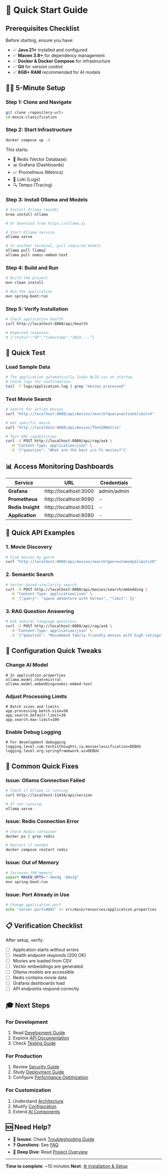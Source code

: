 # 🚀 Quick Start Guide

## Prerequisites Checklist

Before starting, ensure you have:

- ✅ **Java 21+** installed and configured
- ✅ **Maven 3.8+** for dependency management
- ✅ **Docker & Docker Compose** for infrastructure
- ✅ **Git** for version control
- ✅ **8GB+ RAM** recommended for AI models

## 🏃‍♂️ 5-Minute Setup

### Step 1: Clone and Navigate
```bash
git clone <repository-url>
cd movie-classification
```

### Step 2: Start Infrastructure
```bash
docker compose up -d
```

This starts:
- 🔴 Redis (Vector Database)
- 📊 Grafana (Dashboards)
- 📈 Prometheus (Metrics)
- 📝 Loki (Logs)
- 🔍 Tempo (Tracing)

### Step 3: Install Ollama and Models
```bash
# Install Ollama (macOS)
brew install ollama

# Or download from https://ollama.ai

# Start Ollama service
ollama serve

# In another terminal, pull required models
ollama pull llama2
ollama pull nomic-embed-text
```

### Step 4: Build and Run
```bash
# Build the project
mvn clean install

# Run the application
mvn spring-boot:run
```

### Step 5: Verify Installation
```bash
# Check application health
curl http://localhost:8080/api/health

# Expected response:
# {"status":"UP","timestamp":"2024-..."}
```

## 🧪 Quick Test

### Load Sample Data
```bash
# The application automatically loads NLID.csv on startup
# Check logs for confirmation:
tail -f logs/application.log | grep "movies processed"
```

### Test Movie Search
```bash
# Search for action movies
curl "http://localhost:8080/api/movies/search?query=action&limit=5"

# Get specific movie
curl "http://localhost:8080/api/movies/The%20Matrix"

# Test RAG capabilities
curl -X POST http://localhost:8080/api/rag/ask \
  -H "Content-Type: application/json" \
  -d '{"question": "What are the best sci-fi movies?"}'
```

## 📊 Access Monitoring Dashboards

| Service | URL | Credentials |
|---------|-----|-------------|
| **Grafana** | http://localhost:3000 | admin/admin |
| **Prometheus** | http://localhost:9090 | - |
| **Redis Insight** | http://localhost:8001 | - |
| **Application** | http://localhost:8080 | - |

## 🎯 Quick API Examples

### 1. Movie Discovery
```bash
# Find movies by genre
curl "http://localhost:8080/api/movies/search?genre=Comedy&limit=10"
```

### 2. Semantic Search
```bash
# Vector-based similarity search
curl -X POST http://localhost:8080/api/movies/search/embedding \
  -H "Content-Type: application/json" \
  -d '{"query": "space adventure with heroes", "limit": 5}'
```

### 3. RAG Question Answering
```bash
# Ask natural language questions
curl -X POST http://localhost:8080/api/rag/ask \
  -H "Content-Type: application/json" \
  -d '{"question": "Recommend family-friendly movies with high ratings"}'
```

## 🔧 Configuration Quick Tweaks

### Change AI Model
```properties
# In application.properties
ollama.model.chat=mistral
ollama.model.embedding=nomic-embed-text
```

### Adjust Processing Limits
```properties
# Batch sizes and limits
app.processing.batch-size=50
app.search.default-limit=20
app.search.max-limit=100
```

### Enable Debug Logging
```properties
# For development debugging
logging.level.com.techisthoughts.ia.movieclassification=DEBUG
logging.level.org.springframework.ai=DEBUG
```

## 🚨 Common Quick Fixes

### Issue: Ollama Connection Failed
```bash
# Check if Ollama is running
curl http://localhost:11434/api/version

# If not running:
ollama serve
```

### Issue: Redis Connection Error
```bash
# Check Redis container
docker ps | grep redis

# Restart if needed
docker compose restart redis
```

### Issue: Out of Memory
```bash
# Increase JVM memory
export MAVEN_OPTS="-Xmx4g -Xms2g"
mvn spring-boot:run
```

### Issue: Port Already in Use
```bash
# Change application port
echo "server.port=8081" >> src/main/resources/application.properties
```

## 📋 Verification Checklist

After setup, verify:

- [ ] Application starts without errors
- [ ] Health endpoint responds (200 OK)
- [ ] Movies are loaded from CSV
- [ ] Vector embeddings are generated
- [ ] Ollama models are accessible
- [ ] Redis contains movie data
- [ ] Grafana dashboards load
- [ ] API endpoints respond correctly

## 🎓 Next Steps

### For Development
1. Read [Development Guide](./09-development-guide.md)
2. Explore [API Documentation](./06-api-documentation.md)
3. Check [Testing Guide](./10-testing-guide.md)

### For Production
1. Review [Security Guide](./12-security.md)
2. Study [Deployment Guide](./13-deployment.md)
3. Configure [Performance Optimization](./14-performance.md)

### For Customization
1. Understand [Architecture](./05-architecture.md)
2. Modify [Configuration](./04-configuration.md)
3. Extend [AI Components](./08-ai-ml-components.md)

## 🆘 Need Help?

- 🐛 **Issues**: Check [Troubleshooting Guide](./15-troubleshooting.md)
- ❓ **Questions**: See [FAQ](./20-faq.md)
- 📖 **Deep Dive**: Read [Project Overview](./01-project-overview.md)

---

**Time to complete**: ~10 minutes
**Next**: [⚙️ Installation & Setup](./03-installation-setup.md)
